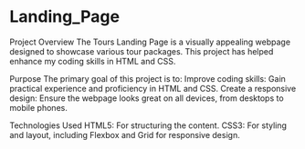 # Landing_Page

Project Overview
The Tours Landing Page is a visually appealing webpage designed to showcase various tour packages. This project has helped enhance my coding skills in HTML and CSS.

Purpose
The primary goal of this project is to:
Improve coding skills: Gain practical experience and proficiency in HTML and CSS.
Create a responsive design: Ensure the webpage looks great on all devices, from desktops to mobile phones.

Technologies Used
HTML5: For structuring the content.
CSS3: For styling and layout, including Flexbox and Grid for responsive design.
